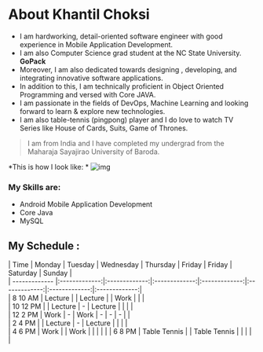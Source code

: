 # About Khantil Choksi

* I am hardworking, detail-oriented software engineer with good experience in Mobile Application Development. 
* I am also Computer Science grad student at the NC State University. **GoPack**  
* Moreover, I am also dedicated towards designing , developing, and integrating innovative software applications.   
* In addition to this, I am technically proficient in Object Oriented Programming and versed with Core JAVA.   
* I am passionate in the fields of DevOps, Machine Learning and looking forward to learn & explore new technologies.  
* I am also table-tennis (pingpong) player and I do love to watch TV Series like House of Cards, Suits, Game of Thrones.

> I am from India and I have completed my undergrad from the Maharaja Sayajirao University of Baroda.


*This is how I look like: *
![img](/MyPicture.png)


### My Skills are:
* Android Mobile Application Development
* Core Java
* MySQL


## My Schedule :  


| Time | Monday | Tuesday | Wednesday | Thursday | Friday | Friday | Saturday | Sunday |  
| ------------- |:-------------:|:-------------:|:-------------:|:-------------:|:-------------:|:-------------:|:-------------:|  
| 8  10 AM | Lecture |  | Lecture |  | Work |  |  |  
| 10  12 PM |  | Lecture | - |  Lecture |  |  |  |  
| 12  2 PM | Work | - | Work |  - | - | - |  |  
| 2  4 PM |  | Lecture | - |  Lecture |  |  |  |  
| 4  6 PM | Work |  | Work |   |  |  |  | 
| 6  8 PM | Table Tennis |  | Table Tennis |   |  |  |  |  



